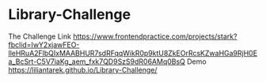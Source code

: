 # Library-Challenge
The Challenge Link
https://www.frontendpractice.com/projects/stark?fbclid=IwY2xjawFEO-lleHRuA2FlbQIxMAABHUR7sdRFqqWikR0p9ktU8ZkEOrRcsKZwaHGa9RjH0Ea_BcSrt-C5V7iaKg_aem_fxk7QD9SzS9dR06AMq0BsQ
Demo
https://liliantarek.github.io/Library-Challenge/

